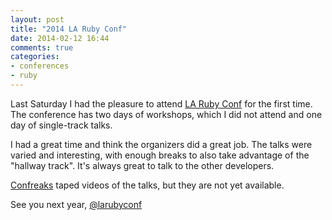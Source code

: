 ```yaml
---
layout: post
title: "2014 LA Ruby Conf"
date: 2014-02-12 16:44
comments: true
categories:
- conferences
- ruby
---
```


Last Saturday I had the pleasure to attend [LA Ruby Conf][1] for the first time. The conference has two days of workshops, which I did not attend and one day of single-track talks.

I had a great time and think the organizers did a great job. The talks were varied and interesting, with enough breaks to also take advantage of the "hallway track". It's always great to talk to the other developers.

[Confreaks][2] taped videos of the talks, but they are not yet available.

See you next year, [@larubyconf][3]

[1]: http://larubyconf.com/
[2]: http://confreaks.com/
[3]: https://twitter.com/larubyconf
